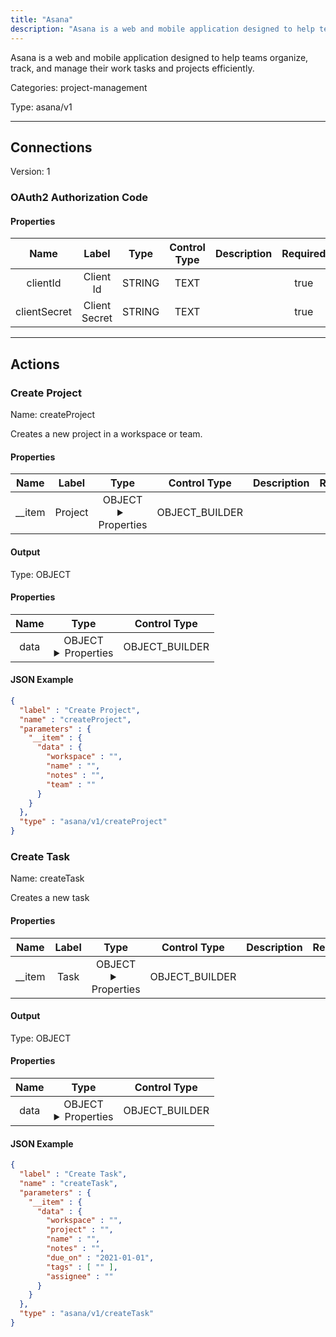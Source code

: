 ```yaml
---
title: "Asana"
description: "Asana is a web and mobile application designed to help teams organize, track, and manage their work tasks and projects efficiently."
---
```


Asana is a web and mobile application designed to help teams organize, track, and manage their work tasks and projects efficiently.


Categories: project-management


Type: asana/v1

<hr />



## Connections

Version: 1


### OAuth2 Authorization Code

#### Properties

|      Name       |      Label     |     Type     |    Control Type     |     Description     | Required |
|:---------------:|:--------------:|:------------:|:-------------------:|:-------------------:|:--------:|
| clientId | Client Id | STRING | TEXT |  | true |
| clientSecret | Client Secret | STRING | TEXT |  | true |





<hr />



## Actions


### Create Project
Name: createProject

Creates a new project in a workspace or team.

#### Properties

|      Name       |      Label     |     Type     |    Control Type     |     Description     | Required |
|:---------------:|:--------------:|:------------:|:-------------------:|:-------------------:|:--------:|
| __item | Project | OBJECT <details> <summary> Properties </summary> {{STRING\(workspace), STRING\(name), STRING\(notes), STRING\(team)}\(data)} </details> | OBJECT_BUILDER |  | null |


#### Output



Type: OBJECT


#### Properties

|     Name     |     Type     |    Control Type     |
|:------------:|:------------:|:-------------------:|
| data | OBJECT <details> <summary> Properties </summary> {STRING\(gid), STRING\(name), STRING\(notes), {STRING\(gid), STRING\(name)}\(team), {STRING\(gid), STRING\(name)}\(workspace)} </details> | OBJECT_BUILDER |




#### JSON Example
```json
{
  "label" : "Create Project",
  "name" : "createProject",
  "parameters" : {
    "__item" : {
      "data" : {
        "workspace" : "",
        "name" : "",
        "notes" : "",
        "team" : ""
      }
    }
  },
  "type" : "asana/v1/createProject"
}
```


### Create Task
Name: createTask

Creates a new task

#### Properties

|      Name       |      Label     |     Type     |    Control Type     |     Description     | Required |
|:---------------:|:--------------:|:------------:|:-------------------:|:-------------------:|:--------:|
| __item | Task | OBJECT <details> <summary> Properties </summary> {{STRING\(workspace), STRING\(project), STRING\(name), STRING\(notes), DATE\(due_on), [STRING]\(tags), STRING\(assignee)}\(data)} </details> | OBJECT_BUILDER |  | null |


#### Output



Type: OBJECT


#### Properties

|     Name     |     Type     |    Control Type     |
|:------------:|:------------:|:-------------------:|
| data | OBJECT <details> <summary> Properties </summary> {STRING\(gid), DATE\(due_on), STRING\(notes), STRING\(name), {STRING\(gid), STRING\(name)}\(workspace), [{STRING\(gid), STRING\(name)}]\(tags), {STRING\(gid), STRING\(name)}\(assignee)} </details> | OBJECT_BUILDER |




#### JSON Example
```json
{
  "label" : "Create Task",
  "name" : "createTask",
  "parameters" : {
    "__item" : {
      "data" : {
        "workspace" : "",
        "project" : "",
        "name" : "",
        "notes" : "",
        "due_on" : "2021-01-01",
        "tags" : [ "" ],
        "assignee" : ""
      }
    }
  },
  "type" : "asana/v1/createTask"
}
```




